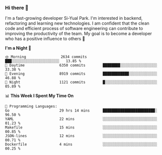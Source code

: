 ### Hi there 👋


I'm a fast-growing developer Si-Yual Park. I'm interested in backend, refactoring and learning new technologies. I am confident that the clean code and efficient process of software engineering can contribute to improving the productivity of the team. My goal is to become a developer who has a positive influence to others 🔭

<!--START_SECTION:waka-->
**I'm a Night 🦉** 

```text
🌞 Morning                2634 commits        ███░░░░░░░░░░░░░░░░░░░░░░   13.85 % 
🌆 Daytime                6350 commits        ████████░░░░░░░░░░░░░░░░░   33.38 % 
🌃 Evening                8919 commits        ████████████░░░░░░░░░░░░░   46.88 % 
🌙 Night                  1121 commits        █░░░░░░░░░░░░░░░░░░░░░░░░   05.89 % 
```


📊 **This Week I Spent My Time On** 

```text
💬 Programming Languages: 
Go                       29 hrs 14 mins      ████████████████████████░   96.50 % 
YAML                     22 mins             ░░░░░░░░░░░░░░░░░░░░░░░░░   01.23 % 
Makefile                 15 mins             ░░░░░░░░░░░░░░░░░░░░░░░░░   00.85 % 
JSON-lines               12 mins             ░░░░░░░░░░░░░░░░░░░░░░░░░   00.71 % 
Dockerfile               4 mins              ░░░░░░░░░░░░░░░░░░░░░░░░░   00.25 % 
```


<!--END_SECTION:waka-->
